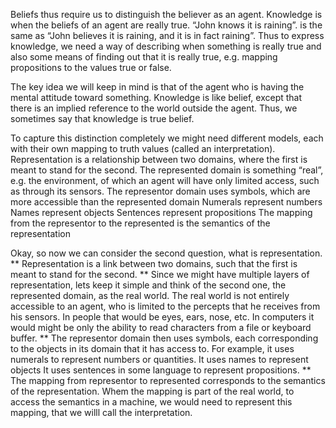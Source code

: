 ﻿Beliefs thus require us to distinguish the believer as an agent.
Knowledge  is when the beliefs of an agent are really true.
“John knows it is raining”.  is the same as
  “John believes it is raining, and it is in fact raining”.
Thus to express knowledge, we  need a way of describing when something is really true and also some means of finding out that it is really true, e.g.  mapping propositions to the values true or false.

The key idea we will keep in mind is that of the agent who is having the mental attitude toward something.
Knowledge is like belief, except that there is an implied reference to the world outside the agent.
Thus, we sometimes say that knowledge is true belief.

To capture this distinction completely we might need different models, each with their own mapping to truth values (called an interpretation).
Representation is a relationship between two domains, where the first is meant to stand for the second.
The represented domain  is something “real”, e.g. the environment, of which an agent will have only limited access, such as through its sensors.
The representor domain  uses symbols, which are more accessible than the represented domain
Numerals  represent  numbers
Names   represent objects
Sentences  represent  propositions
The mapping from the representor to the represented is the semantics of the representation

Okay, so now we can consider the second question, what is representation.
**
Representation is a link between two domains, such that the first is meant to stand for the second.
**
Since we might have multiple layers of representation, lets keep it simple and think of the second one, the represented domain, as the real world.
The real world is not entirely accessible to an agent, who is limited to the percepts that he receives from his sensors.
In people that would be eyes, ears, nose, etc.
In computers it would might be only the ability to read characters from a file or keyboard buffer.
**
The representor domain then uses symbols, each corresponding to the objects in its domain that it has access to.
For example, it uses numerals to represent numbers or quantities. 
It uses names to represent objects
It uses sentences in some language to represent propositions.
**
The mapping from representor to represented corresponds to the semantics of the representation.
Whem the mapping is part of the real world, to access the semantics in a machine, we would need to represent this mapping, that we willl call the interpretation.